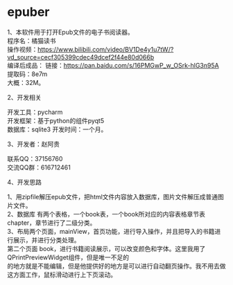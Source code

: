 # epuber
1、本软件用于打开Epub文件的电子书阅读器。<br/>
   程序名：橘猫读书 <br/>
   操作视频：https://www.bilibili.com/video/BV1De4y1u7tW/?vd_source=cecf305399cdec49dcef2f44e80d066b <br/>
   编译后成品： 链接：https://pan.baidu.com/s/16PMGwP_w_OSrk-hlG3n95A <br/>
               提取码：8e7m <br/>
   大概：32M。 <br/>
   

2、开发相关<br/>

   开发工具：pycharm <br/>
   开发框架：基于python的组件pyqt5 <br/>
   数据库：sqlite3
   开发时间：一个月。

3、开发者：赵阿贵<br/>

   联系QQ：37156760<br/>
   交流QQ群：616712461
   
4、开发思路<br/>
   
   1、用zipfile解压epub文件，把html文件内容放入数据库，图片文件解压成普通图片文件。<br/>
   2、数据库 有两个表格，一个book表，一个book所对应的内容表格章节表 chapter，章节进行了二级分类。<br/>
   3、布局两个页面，mainView，首页功能，进行导入操作，并且把导入的书籍进行展示，并进行分类处理。<br/>
      第二个页面 book，进行书籍阅读展示，可以改变颜色和字体。这里我用了QPrintPreviewWidget组件，但是唯一不足的<br/>
      的地方就是不能编辑，但是他提供好的地方是可以进行自动翻页操作。我不用去做这方面工作，鼠标滑动进行上下页滚动。
      
      
   
   
